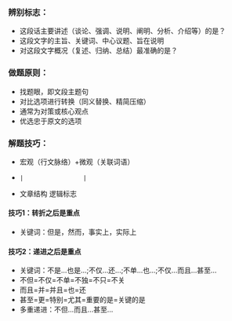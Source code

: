 ### 辨别标志：
- 这段话主要讲述（谈论、强调、说明、阐明、分析、介绍等）的是？
- 这段文字的主旨、关键词、中心议题、旨在说明
- 对这段文字概况（复述、归纳、总结）最准确的是？
### 做题原则：
- 找题眼，即文段主题句
- 对比选项进行转换（同义替换、精简压缩）
- 通常为对策或核心观点
- 优选忠于原文的选项
### 解题技巧：
- 宏观（行文脉络）+微观（关联词语）
-     |                 |
-  文章结构           逻辑标志
#### 技巧1：转折之后是重点
- 关键词：但是，然而，事实上，实际上
#### 技巧2：递进之后是重点
- 关键词：不是...也是...;不仅...还...;不单...也...;不仅...而且...甚至...
- 不但=不仅=不单=不独=不只=不关
- 而且=并=并且=也=还
- 甚至=更=特别=尤其=重要的是=关键的是
- 多重递进：不但...而且...甚至...
